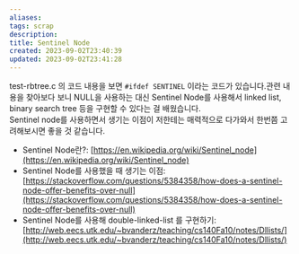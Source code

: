 ```yaml
---
aliases: 
tags: scrap 
description:
title: Sentinel Node
created: 2023-09-02T23:40:39
updated: 2023-09-02T23:41:28
---
```

test-rbtree.c 의 코드 내용을 보면 `#ifdef SENTINEL` 이라는 코드가 있습니다.관련 내용을 찾아보다 보니 NULL을 사용하는 대신 Sentinel Node를 사용해서 linked list, binary search tree 등을 구현할 수 있다는 걸 배웠습니다.  
Sentinel node를 사용하면서 생기는 이점이 저한테는 매력적으로 다가와서 한번쯤 고려해보시면 좋을 것 같습니다.

- Sentinel Node란?: [https://en.wikipedia.org/wiki/Sentinel_node](https://en.wikipedia.org/wiki/Sentinel_node)
- Sentinel Node를 사용했을 때 생기는 이점: [https://stackoverflow.com/questions/5384358/how-does-a-sentinel-node-offer-benefits-over-null](https://stackoverflow.com/questions/5384358/how-does-a-sentinel-node-offer-benefits-over-null)
- Sentinel Node를 사용해 double-linked-list 를 구현하기: [http://web.eecs.utk.edu/~bvanderz/teaching/cs140Fa10/notes/Dllists/](http://web.eecs.utk.edu/~bvanderz/teaching/cs140Fa10/notes/Dllists/)
